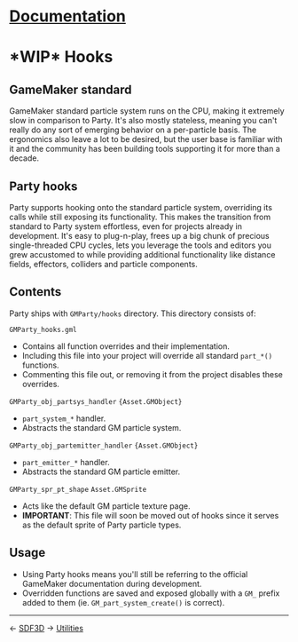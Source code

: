 ﻿# [Documentation](docs/documentation.md)
# \*WIP\* Hooks

## GameMaker standard
GameMaker standard particle system runs on the CPU, making it extremely slow in comparison to Party. It's also mostly stateless, meaning you can't really do any sort of emerging behavior on a per-particle basis. The ergonomics also leave a lot to be desired, but the user base is familiar with it and the community has been building tools supporting it for more than a decade.

## Party hooks
Party supports hooking onto the standard particle system, overriding its calls while still exposing its functionality. This makes the transition from standard to Party system effortless, even for projects already in development. 
It's easy to plug-n-play, frees up a big chunk of precious single-threaded CPU cycles, lets you leverage the tools and editors you grew accustomed to while providing additional functionality like distance fields, effectors, colliders and particle components.

## Contents
Party ships with `GMParty/hooks` directory. This directory consists of:

`GMParty_hooks.gml`
- Contains all function overrides and their implementation.
- Including this file into your project will override all standard `part_*()` functions.
- Commenting this file out, or removing it from the project disables these overrides.

`GMParty_obj_partsys_handler` `{Asset.GMObject}`
- `part_system_*` handler.
- Abstracts the standard GM particle system.

`GMParty_obj_partemitter_handler` `{Asset.GMObject}`
- `part_emitter_*` handler.
- Abstracts the standard GM particle emitter.

`GMParty_spr_pt_shape` `Asset.GMSprite`
- Acts like the default GM particle texture page.
- **IMPORTANT**: This file will soon be moved out of hooks since it serves as the default sprite of Party particle types.

## Usage
- Using Party hooks means you'll still be referring to the official GameMaker documentation during development.
- Overridden functions are saved and exposed globally with a `GM_` prefix added to them (ie. `GM_part_system_create()` is correct).

---
<- [SDF3D](docs/dev/sdfs.md)
-> [Utilities](docs/dev/utils.md)
